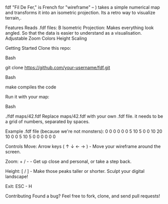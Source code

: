 
fdf  "Fil De Fer," is French for "wireframe" – ) takes a simple numerical map and transforms it into an isometric projection. Its a retro way to visualize terrain,.

Features 
Reads .fdf files: B
Isometric Projection: Makes everything look angled. So that the data is easier to understand as a visualisation.
Adjustable Zoom
Colors
Height Scaling

Getting Started 
Clone this repo:

Bash

git clone https://github.com/your-username/fdf.git


Bash

make 
compiles the code

Run it with your map:

Bash

./fdf maps/42.fdf
Replace maps/42.fdf with your own .fdf file. it needs to be a grid of numbers, separated by spaces.

Example .fdf file (because we're not monsters):
0 0 0 0 0
0 5 10 5 0
0 10 20 10 0
0 5 10 5 0
0 0 0 0 0

Controls 
Move: Arrow keys ( ↑ ↓ ← → ) - Move your wireframe around the screen.

Zoom: + / - - Get up close and personal, or take a step back.


Height: [ / ] - Make those peaks taller or shorter. Sculpt your digital landscape!

Exit: ESC - H

Contributing 
Found a bug? Feel free to fork, clone, and send pull requests! 


